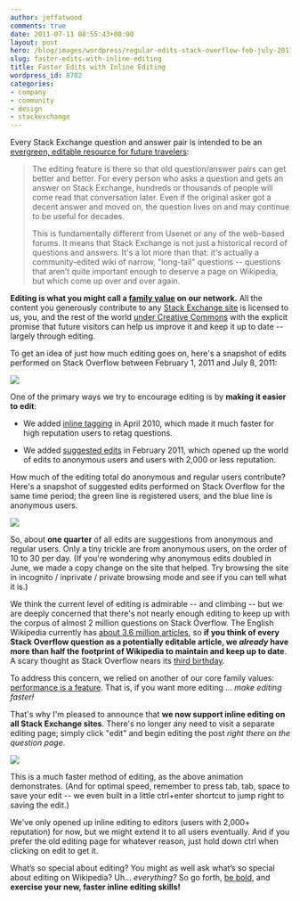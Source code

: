 ```yaml
---
author: jeffatwood
comments: true
date: 2011-07-11 08:55:43+00:00
layout: post
hero: /blog/images/wordpress/regular-edits-stack-overflow-feb-july-2011.png
slug: faster-edits-with-inline-editing
title: Faster Edits with Inline Editing
wordpress_id: 8702
categories:
- company
- community
- design
- stackexchange
---
```


Every Stack Exchange question and answer pair is intended to be an [evergreen, editable resource for future travelers](http://blog.stackoverflow.com/2011/01/the-wikipedia-of-long-tail-programming-questions/):



<blockquote>
The editing feature is there so that old question/answer pairs can get better and better. For every person who asks a question and gets an answer on Stack Exchange, hundreds or thousands of people will come read that conversation later. Even if the original asker got a decent answer and moved on, the question lives on and may continue to be useful for decades.

This is fundamentally different from Usenet or any of the web-based forums. It means that Stack Exchange is not just a historical record of questions and answers. It's a lot more than that: it's actually a community-edited wiki of narrow, "long-tail" questions -- questions that aren’t quite important enough to deserve a page on Wikipedia, but which come up over and over again.
</blockquote>



**Editing is what you might call a [family value](http://blog.stackoverflow.com/2009/04/in-defense-of-editing/) on our network.** All the content you generously contribute to any [Stack Exchange site](http://stackexchange.com/sites) is licensed to us, you, and the rest of the world [under Creative Commons](http://blog.stackoverflow.com/2009/06/stack-overflow-creative-commons-data-dump/) with the explicit promise that future visitors can help us improve it and keep it up to date -- largely through editing.

To get an idea of just how much editing goes on, here's a snapshot of edits performed on Stack Overflow between February 1, 2011 and July 8, 2011:

![](/blog/images/wordpress/regular-edits-stack-overflow-feb-july-2011.png)

One of the primary ways we try to encourage editing is by **making it easier to edit**:





  * We added [inline tagging](http://blog.stackoverflow.com/2010/04/new-10k-feature-inline-tagging/) in April 2010, which made it much faster for high reputation users to retag questions.


  * We added [suggested edits](http://blog.stackoverflow.com/2011/02/suggested-edits-and-edit-review/) in February 2011, which opened up the world of edits to anonymous users and users with 2,000 or less reputation.



How much of the editing total do anonymous and regular users contribute? Here's a snapshot of suggested edits performed on Stack Overflow for the same time period; the green line is registered users, and the blue line is anonymous users.

![](/blog/images/wordpress/suggested-edits-stack-overflow-feb-july-2011.png)

So, about **one quarter** of all edits are suggestions from anonymous and regular users. Only a tiny trickle are from anonymous users, on the order of 10 to 30 per day. (If you're wondering why anonymous edits doubled in June, we made a copy change on the site that helped. Try browsing the site in incognito / inprivate / private browsing mode and see if you can tell what it is.)

We think the current level of editing is admirable -- and climbing -- but we are deeply concerned that there's not nearly enough editing to keep up with the corpus of almost 2 million questions on Stack Overflow. The English Wikipedia currently has [about 3.6 million articles](http://meta.wikimedia.org/wiki/List_of_Wikipedias#All_Wikipedias_ordered_by_number_of_articles), so **if you think of every Stack Overflow question as a potentially editable article, we _already_ have more than half the footprint of Wikipedia to maintain and keep up to date**. A scary thought as Stack Overflow nears its [third birthday](http://blog.stackoverflow.com/2009/08/one-year-of-stack-overflow/).

To address this concern, we relied on another of our core family values: [performance is a feature](http://www.codinghorror.com/blog/2011/06/performance-is-a-feature.html). That is, if you want more editing … _make editing faster!_

That's why I'm pleased to announce that **we now support inline editing on all Stack Exchange sites**. There's no longer any need to visit a separate editing page; simply click "edit" and begin editing the post _right there on the question page_.

![](/blog/images/wordpress/stack-exchange-inline-editing.gif)

This is a much faster method of editing, as the above animation demonstrates. (And for optimal speed, remember to press tab, tab, space to save your edit -- we even built in a little ctrl+enter shortcut to jump right to saving the edit.)

We've only opened up inline editing to editors (users with 2,000+ reputation) for now, but we might extend it to all users eventually. And if you prefer the old editing page for whatever reason, just hold down ctrl when clicking on edit to get it.

What’s so special about editing? You might as well ask what’s so special about editing on Wikipedia? Uh... _everything?_ So go forth, [be bold](http://en.wikipedia.org/wiki/Wikipedia:Be_bold), and **exercise your new, faster inline editing skills!**
